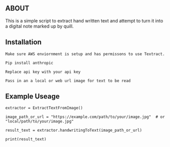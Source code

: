 
## ABOUT
This is a simple script to extract hand written text and attempt to turn it into a digital note marked up by quill.

## Installation
`Make sure AWS enviornment is setup and has permissons to use Textract.`

`Pip install anthropic`

`Replace api key with your api key`

`Pass in an a local or web url image for text to be read`

## Example Useage

`extractor = ExtractTextFromImage()`

`image_path_or_url = "https://example.com/path/to/your/image.jpg"  # or "local/path/to/your/image.jpg"`

`result_text = extractor.handwritingToText(image_path_or_url)`

`print(result_text)`

